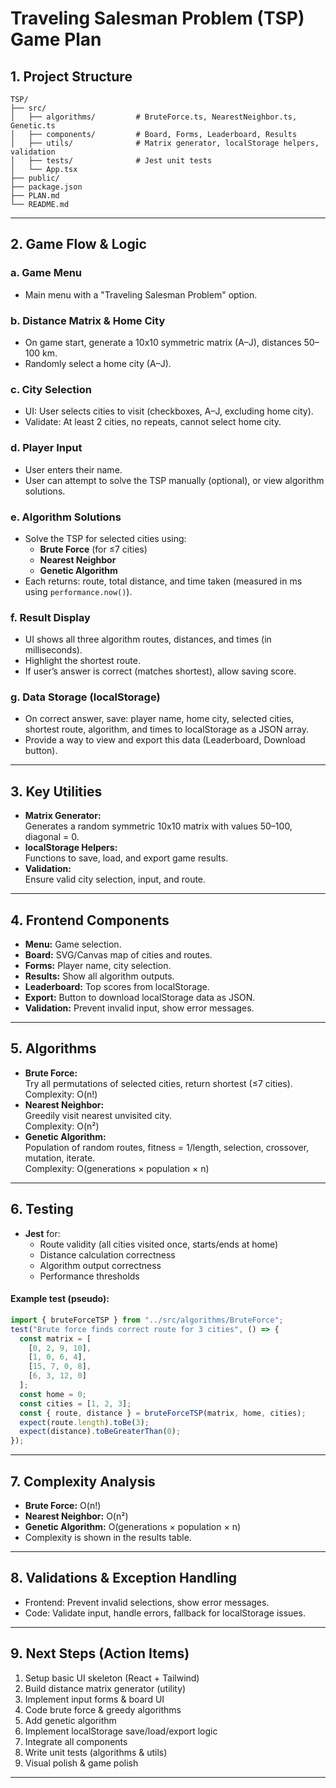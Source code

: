 # Traveling Salesman Problem (TSP) Game Plan

## 1. **Project Structure**

```
TSP/
├── src/
│   ├── algorithms/         # BruteForce.ts, NearestNeighbor.ts, Genetic.ts
│   ├── components/         # Board, Forms, Leaderboard, Results
│   ├── utils/              # Matrix generator, localStorage helpers, validation
│   ├── tests/              # Jest unit tests
│   └── App.tsx
├── public/
├── package.json
├── PLAN.md
└── README.md
```

---

## 2. **Game Flow & Logic**

### a. **Game Menu**

- Main menu with a "Traveling Salesman Problem" option.

### b. **Distance Matrix & Home City**

- On game start, generate a 10x10 symmetric matrix (A–J), distances 50–100 km.
- Randomly select a home city (A–J).

### c. **City Selection**

- UI: User selects cities to visit (checkboxes, A–J, excluding home city).
- Validate: At least 2 cities, no repeats, cannot select home city.

### d. **Player Input**

- User enters their name.
- User can attempt to solve the TSP manually (optional), or view algorithm solutions.

### e. **Algorithm Solutions**

- Solve the TSP for selected cities using:
  - **Brute Force** (for ≤7 cities)
  - **Nearest Neighbor**
  - **Genetic Algorithm**
- Each returns: route, total distance, and time taken (measured in ms using `performance.now()`).

### f. **Result Display**

- UI shows all three algorithm routes, distances, and times (in milliseconds).
- Highlight the shortest route.
- If user’s answer is correct (matches shortest), allow saving score.

### g. **Data Storage (localStorage)**

- On correct answer, save: player name, home city, selected cities, shortest route, algorithm, and times to localStorage as a JSON array.
- Provide a way to view and export this data (Leaderboard, Download button).

---

## 3. **Key Utilities**

- **Matrix Generator:**  
  Generates a random symmetric 10x10 matrix with values 50–100, diagonal = 0.
- **localStorage Helpers:**  
  Functions to save, load, and export game results.
- **Validation:**  
  Ensure valid city selection, input, and route.

---

## 4. **Frontend Components**

- **Menu:** Game selection.
- **Board:** SVG/Canvas map of cities and routes.
- **Forms:** Player name, city selection.
- **Results:** Show all algorithm outputs.
- **Leaderboard:** Top scores from localStorage.
- **Export:** Button to download localStorage data as JSON.
- **Validation:** Prevent invalid input, show error messages.

---

## 5. **Algorithms**

- **Brute Force:**  
  Try all permutations of selected cities, return shortest (≤7 cities).  
  Complexity: O(n!)
- **Nearest Neighbor:**  
  Greedily visit nearest unvisited city.  
  Complexity: O(n²)
- **Genetic Algorithm:**  
  Population of random routes, fitness = 1/length, selection, crossover, mutation, iterate.  
  Complexity: O(generations × population × n)

---

## 6. **Testing**

- **Jest** for:
  - Route validity (all cities visited once, starts/ends at home)
  - Distance calculation correctness
  - Algorithm output correctness
  - Performance thresholds

#### Example test (pseudo):

```ts
import { bruteForceTSP } from "../src/algorithms/BruteForce";
test("Brute force finds correct route for 3 cities", () => {
  const matrix = [
    [0, 2, 9, 10],
    [1, 0, 6, 4],
    [15, 7, 0, 8],
    [6, 3, 12, 0]
  ];
  const home = 0;
  const cities = [1, 2, 3];
  const { route, distance } = bruteForceTSP(matrix, home, cities);
  expect(route.length).toBe(3);
  expect(distance).toBeGreaterThan(0);
});
```

---

## 7. **Complexity Analysis**

- **Brute Force:** O(n!)
- **Nearest Neighbor:** O(n²)
- **Genetic Algorithm:** O(generations × population × n)
- Complexity is shown in the results table.

---

## 8. **Validations & Exception Handling**

- Frontend: Prevent invalid selections, show error messages.
- Code: Validate input, handle errors, fallback for localStorage issues.

---

## 9. **Next Steps (Action Items)**

1. Setup basic UI skeleton (React + Tailwind)
2. Build distance matrix generator (utility)
3. Implement input forms & board UI
4. Code brute force & greedy algorithms
5. Add genetic algorithm
6. Implement localStorage save/load/export logic
7. Integrate all components
8. Write unit tests (algorithms & utils)
9. Visual polish & game polish

---

